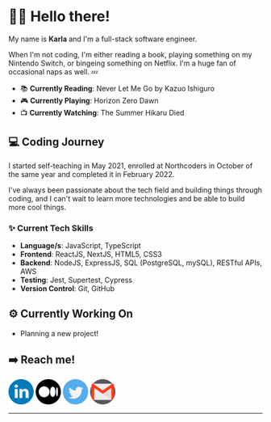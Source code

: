 <!-- ![karlacodes header](headers/darkmode.png#gh-dark-mode-only) -->
<!-- ![karlacodes header](headers/lightmode.png#gh-light-mode-only) -->

# 👋🏼 Hello there!

My name is **Karla** and I'm a full-stack software engineer.

When I'm not coding, I'm either reading a book, playing something on my Nintendo Switch, or bingeing something on Netflix. I'm a huge fan of occasional naps as well. 💤

- 📚 **Currently Reading**: Never Let Me Go by Kazuo Ishiguro
- 🎮 **Currently Playing**: Horizon Zero Dawn
- 📺 **Currently Watching**: The Summer Hikaru Died

## 💻 Coding Journey

I started self-teaching in May 2021, enrolled at Northcoders in October of the same year and completed it in February 2022.

I've always been passionate about the tech field and building things through coding, and I can't wait to learn more technologies and be able to build more cool things.

### ✨ Current Tech Skills

- **Language/s**: JavaScript, TypeScript
- **Frontend**: ReactJS, NextJS, HTML5, CSS3
- **Backend**: NodeJS, ExpressJS, SQL (PostgreSQL, mySQL), RESTful APIs, AWS
- **Testing**: Jest, Supertest, Cypress
- **Version Control**: Git, GitHub

## ⚙️ Currently Working On

- Planning a new project!

## ➡️ Reach me!

[<img src="socials/linkedin.png" width="50" height="50">](http://linkedin.com/in/karla-carreon) [<img src="socials/medium.png" width="50" height="50">](http://medium.com/@karlacodes) [<img src="socials/twitter.png" width="50" height="50">](http://twitter.com/karlacodes) [<img src="socials/gmail.png" width="50" height="50">](mailto:carreon.karlamaye@gmail.com)

---
